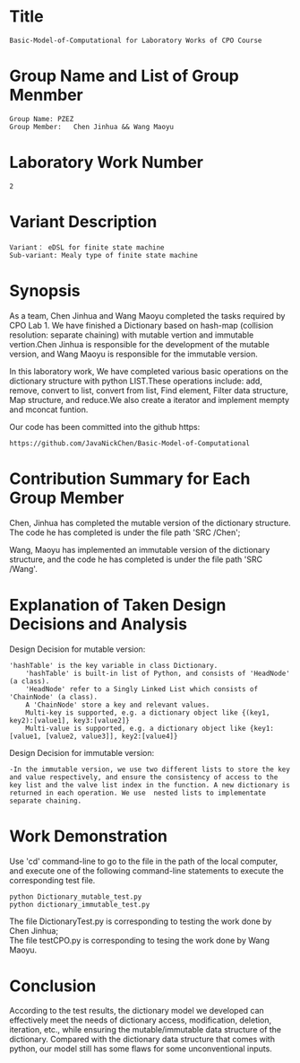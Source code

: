  

# Title  
	Basic-Model-of-Computational for Laboratory Works of CPO Course    
	
# Group Name and List of Group Menmber      
	Group Name: PZEZ  
	Group Member:   Chen Jinhua && Wang Maoyu       
	
# Laboratory Work Number    
	2    
	
# Variant Description   
	Variant： eDSL for finite state machine
    Sub-variant: Mealy type of finite state machine    
	
# Synopsis
As a team, Chen Jinhua and Wang Maoyu completed the tasks required by CPO Lab 1. We have finished a Dictionary based on hash-map (collision resolution: separate chaining) with mutable vertion and immutable vertion.Chen Jinhua is responsible for the development of the mutable version, and Wang Maoyu is responsible for the immutable version.         

In this laboratory work, We have completed various basic operations on the dictionary structure with python LIST.These operations include: add, remove, convert to list, convert from list, Find element, Filter data structure, Map structure, and reduce.We also create a iterator and implement mempty and mconcat funtion.    

Our code has been committed into the github https: 
      
	https://github.com/JavaNickChen/Basic-Model-of-Computational    

# Contribution Summary for Each Group Member
Chen, Jinhua has completed the mutable version of the dictionary structure. The code he has completed is under the file path 'SRC /Chen';     
 
Wang, Maoyu has implemented an immutable version of the dictionary structure, and the code he has completed is under the file path 'SRC /Wang'.    

# Explanation of Taken Design Decisions and Analysis   
Design Decision for mutable version:    

	'hashTable' is the key variable in class Dictionary.
        'hashTable' is built-in list of Python, and consists of 'HeadNode' (a class).
        'HeadNode' refer to a Singly Linked List which consists of 'ChainNode' (a class).
        A 'ChainNode' store a key and relevant values.
        Multi-key is supported, e.g. a dictionary object like {(key1, key2):[value1], key3:[value2]}
        Multi-value is supported, e.g. a dictionary object like {key1:[value1, [value2, value3]], key2:[value4]}    
	    
Design Decision for immutable version:    

	-In the immutable version, we use two different lists to store the key and value respectively, and ensure the consistency of access to the key list and the valve list index in the function. A new dictionary is returned in each operation. We use  nested lists to implementate separate chaining.


# Work Demonstration
Use 'cd' command-line to go to the file in the path of the local computer, and execute one of the following command-line statements to execute the corresponding test file.  
 
	python Dictionary_mutable_test.py  
	python dictionary_immutable_test.py

The file DictionaryTest.py is corresponding to testing the work done by Chen Jinhua;   
The file testCPO.py is corresponding to tesing the work done by Wang Maoyu.

# Conclusion   
According to the test results, the dictionary model we developed can effectively meet the needs of dictionary access, modification, deletion, iteration, etc., while ensuring the mutable/immutable data structure of the dictionary. Compared with the dictionary data structure that comes with python, our model still has some flaws for some unconventional inputs.
